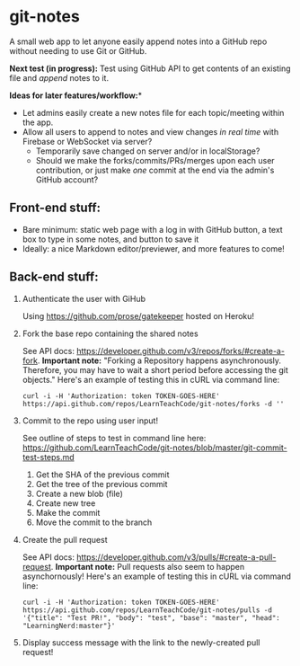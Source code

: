 # git-notes
A small web app to let anyone easily append notes into a GitHub repo without needing to use Git or GitHub.

**Next test (in progress):** Test using GitHub API to get contents of an existing file and *append* notes to it.

**Ideas for later features/workflow:***
- Let admins easily create a new notes file for each topic/meeting within the app.
- Allow all users to append to notes and view changes *in real time* with Firebase or WebSocket via server?
   - Temporarily save changed on server and/or in localStorage?
   - Should we make the forks/commits/PRs/merges upon each user contribution, or just make *one* commit at the end via the admin's GitHub account?

## Front-end stuff:
- Bare minimum: static web page with a log in with GitHub button, a text box to type in some notes, and button to save it
- Ideally: a nice Markdown editor/previewer, and more features to come!

## Back-end stuff:

1. Authenticate the user with GiHub

   Using https://github.com/prose/gatekeeper hosted on Heroku!

2. Fork the base repo containing the shared notes

   See API docs: https://developer.github.com/v3/repos/forks/#create-a-fork. **Important note:** "Forking a Repository happens asynchronously. Therefore, you may have to wait a short period before accessing the git objects." Here's an example of testing this in cURL via command line:
   
   ```
   curl -i -H 'Authorization: token TOKEN-GOES-HERE' https://api.github.com/repos/LearnTeachCode/git-notes/forks -d ''
   ```

3. Commit to the repo using user input!

   See outline of steps to test in command line here: https://github.com/LearnTeachCode/git-notes/blob/master/git-commit-test-steps.md

   1. Get the SHA of the previous commit
   2. Get the tree of the previous commit   
   3. Create a new blob (file)
   4. Create new tree
   5. Make the commit
   6. Move the commit to the branch

4. Create the pull request

   See API docs: https://developer.github.com/v3/pulls/#create-a-pull-request. **Important note:** Pull requests also seem to happen asynchornously! Here's an example of testing this in cURL via command line:
   
   ```
   curl -i -H 'Authorization: token TOKEN-GOES-HERE' https://api.github.com/repos/LearnTeachCode/git-notes/pulls -d '{"title": "Test PR!", "body": "test", "base": "master", "head": "LearningNerd:master"}'
   ```

5. Display success message with the link to the newly-created pull request!
